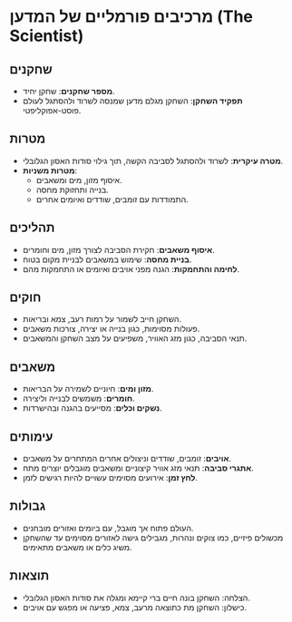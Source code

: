 # מרכיבים פורמליים של המדען (The Scientist)

## שחקנים
- **מספר שחקנים**: שחקן יחיד.
- **תפקיד השחקן**: השחקן מגלם מדען שמנסה לשרוד ולהסתגל לעולם פוסט-אפוקליפטי.

## מטרות
- **מטרה עיקרית**: לשרוד ולהסתגל לסביבה הקשה, תוך גילוי סודות האסון הגלובלי.
- **מטרות משניות**:
  - איסוף מזון, מים ומשאבים.
  - בנייה ותחזוקת מחסה.
  - התמודדות עם זומבים, שודדים ואיומים אחרים.

## תהליכים
- **איסוף משאבים**: חקירת הסביבה לצורך מזון, מים וחומרים.
- **בניית מחסה**: שימוש במשאבים לבניית מקום בטוח.
- **לחימה והתחמקות**: הגנה מפני אויבים ואיומים או התחמקות מהם.

## חוקים
- השחקן חייב לשמור על רמות רעב, צמא ובריאות.
- פעולות מסוימות, כגון בנייה או יצירה, צורכות משאבים.
- תנאי הסביבה, כגון מזג האוויר, משפיעים על מצב השחקן והמשאבים.

## משאבים
- **מזון ומים**: חיוניים לשמירה על הבריאות.
- **חומרים**: משמשים לבנייה וליצירה.
- **נשקים וכלים**: מסייעים בהגנה ובהישרדות.

## עימותים
- **אויבים**: זומבים, שודדים וניצולים אחרים המתחרים על משאבים.
- **אתגרי סביבה**: תנאי מזג אוויר קיצוניים ומשאבים מוגבלים יוצרים מתח.
- **לחץ זמן**: אירועים מסוימים עשויים להיות רגישים לזמן.

## גבולות
- העולם פתוח אך מוגבל, עם ביומים ואזורים מובחנים.
- מכשולים פיזיים, כמו צוקים ונהרות, מגבילים גישה לאזורים מסוימים עד שהשחקן משיג כלים או משאבים מתאימים.

## תוצאות
- הצלחה: השחקן בונה חיים ברי קיימא ומגלה את סודות האסון הגלובלי.
- כישלון: השחקן מת כתוצאה מרעב, צמא, פציעה או מפגש עם אויבים.
